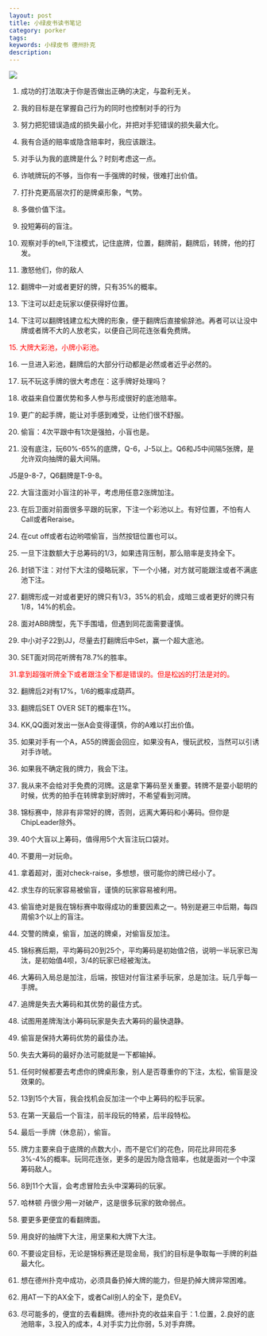```yaml
---
layout: post
title: 小绿皮书读书笔记
category: porker
tags: 
keywords: 小绿皮书 德州扑克
description: 
---
```



<img src="http://7xtttt.com1.z0.glb.clouddn.com/Little-Green-Book-Note.jpg"/>


1. 成功的打法取决于你是否做出正确的决定，与盈利无关。

2. 我的目标是在掌握自己行为的同时也控制对手的行为

3. 努力把犯错误造成的损失最小化，并把对手犯错误的损失最大化。

4. 我有合适的赔率或隐含赔率时，我应该跟注。

5. 对手认为我的底牌是什么？时刻考虑这一点。

6. 诈唬牌玩的不够，当你有一手强牌的时候，很难打出价值。

7. 打扑克更高层次打的是牌桌形象，气势。

8. 多做价值下注。

9. 投短筹码的盲注。

10. 观察对手的tell,下注模式，记住底牌，位置，翻牌前，翻牌后，转牌，他的打发。

11. 激怒他们，你的敌人

12. 翻牌中一对或者更好的牌，只有35%的概率。

13. 下注可以赶走玩家以便获得好位置。

14. 下注可以翻牌钱建立松大牌的形象，便于翻牌后直接偷辞池。再者可以让没中牌或者牌不大的人放老实，以便自己同花连张看免费牌。

<font color='red'>15. 大牌大彩池，小牌小彩池。</font>

16. 一旦进入彩池，翻牌后的大部分行动都是必然或者近乎必然的。

17. 玩不玩这手牌的很大考虑在：这手牌好处理吗？

18. 收益来自位置优势和多人参与形成很好的底池赔率。

19. 更广的起手牌，能让对手感到难受，让他们很不舒服。

20. 偷盲：4次平跟中有1次是强拍，小盲也是。

21. 没有底注，玩60%-65%的底牌，Q-6，J-5以上。Q6和J5中间隔5张牌，是允许双向抽牌的最大间隔。

J5是9-8-7，Q6翻牌是T-9-8。

22. 大盲注面对小盲注的补平，考虑用任意2涨牌加注。

23. 在后卫面对前面很多平跟的玩家，下注一个彩池以上。有好位置，不怕有人Call或者Reraise。

24. 在cut off或者右边哟喂偷盲，当然按钮位置也可以。

25. 一旦下注数额大于总筹码的1/3，如果违背压制，那么赔率是支持全下。

26. 封锁下注：对付下大注的侵略玩家，下一个小猪，对方就可能跟注或者不满底池下注。

27. 翻牌形成一对或者更好的牌只有1/3，35%的机会，成暗三或者更好的牌只有1/8，14%的机会。

28. 面对ABB牌型，先下手围墙，但遇到同花面需要谨慎。

29. 中小对子22到JJ，尽量去打翻牌后中Set，赢一个超大底池。

30. SET面对同花听牌有78.7%的胜率。

<font color='red'>31.拿到超强听牌全下或者跟注全下都是错误的。但是松凶的打法是对的。</font>

32. 翻牌后2对有17%，1/6的概率成葫芦。

33. 翻牌后SET OVER SET的概率在1%。

34. KK,QQ面对发出一张A会变得谨慎，你的A难以打出价值。

35. 如果对手有一个A，A55的牌面会回应，如果没有A，慢玩武校，当然可以引诱对手诈唬。

36. 如果我不确定我的牌力，我会下注。

37. 我从来不会给对手免费的河牌。这是拿下筹码至关重要。转牌不是耍小聪明的时候，优秀的拍手在转牌拿到好牌时，不希望看到河牌。

38. 锦标赛中，除非有非常好的牌，否则，远离大筹码和小筹码。但你是ChipLeader除外。

39. 40个大盲以上筹码，值得用5个大盲注玩口袋对。

40. 不要用一对玩命。

41. 拿着超对，面对check-raise，多想想，很可能你的牌已经小了。

42. 求生存的玩家容易被偷盲，谨慎的玩家容易被利用。

43. 偷盲绝对是我在锦标赛中取得成功的重要因素之一。特别是避三中后期，每四周偷3个以上的盲注。

44. 交警的牌桌，偷盲，加送的牌桌，对偷盲反加注。

45. 锦标赛后期，平均筹码20到25个，平均筹码是初始值2倍，说明一半玩家已淘汰，是初始值4呗，3/4的玩家已经被淘汰。

46. 大筹码入局总是加注，后端，按钮对付盲注紧手玩家，总是加注。玩几乎每一手牌。

47. 追牌是失去大筹码和其优势的最佳方式。

48. 试图用差牌淘汰小筹码玩家是失去大筹码的最快退静。

49. 偷盲是保持大筹码优势的最佳办法。

50. 失去大筹码的最好办法可能就是一下都输掉。

51. 任何时候都要去考虑你的牌桌形象，别人是否尊重你的下注，太松，偷盲是没效果的。

52. 13到15个大盲，我会找机会反加注一个中上筹码的松手玩家。

53. 在第一天最后一个盲注，前半段玩的特紧，后半段特松。

54. 最后一手牌（休息前），偷盲。

55. 牌力主要来自于底牌的点数大小，而不是它们的花色，同花比非同花多3%-4%的概率。玩同花连张，更多的是因为隐含赔率，也就是面对一个中深筹码敌人。

56. 8到11个大盲，会考虑冒险去头中深筹码的玩家。

57. 哈林顿 丹很少用一对破产，这是很多玩家的致命弱点。

58. 要更多更便宜的看翻牌面。

59. 用良好的抽牌下大注，用坚果和大牌下大注。

60. 不要设定目标，无论是锦标赛还是现金局，我们的目标是争取每一手牌的利益最大化。

61. 想在德州扑克中成功，必须具备扔掉大牌的能力，但是扔掉大牌非常困难。

62. 用AT一下的AX全下，或者Call别人的全下，是负EV。

63. 尽可能多的，便宜的去看翻牌。德州扑克的收益来自于：1.位置，2.良好的底池赔率，3.投入的成本，4.对手实力比你弱，5.对手弃牌。




















